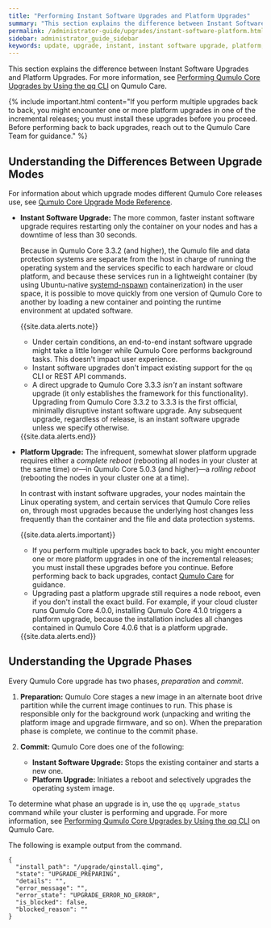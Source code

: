 ```yaml
---
title: "Performing Instant Software Upgrades and Platform Upgrades"
summary: "This section explains the difference between Instant Software Upgrades and Platform Upgrades."
permalink: /administrator-guide/upgrades/instant-software-platform.html
sidebar: administrator_guide_sidebar
keywords: update, upgrade, instant, instant software upgrade, platform, platform upgrade
---
```


This section explains the difference between Instant Software Upgrades and Platform Upgrades. For more information, see [Performing Qumulo Core Upgrades by Using the qq CLI](https://care.qumulo.com/hc/en-us/articles/115008107468) on Qumulo Care.

{% include important.html content="If you perform multiple upgrades back to back, you might encounter one or more platform upgrades in one of the incremental releases; you must install these upgrades before you proceed. Before performing back to back upgrades, reach out to the Qumulo Care Team for guidance." %}

## Understanding the Differences Between Upgrade Modes
For information about which upgrade modes different Qumulo Core releases use, see [Qumulo Core Upgrade Mode Reference](mode-reference.md).

* **Instant Software Upgrade:** The more common, faster instant software upgrade requires restarting only the container on your nodes and has a downtime of less than 30 seconds.

  Because in Qumulo Core 3.3.2 (and higher), the Qumulo file and data protection systems are separate from the host in charge of running the operating system and the services specific to each hardware or cloud platform, and because these services run in a lightweight container (by using Ubuntu-native [systemd-nspawn](https://www.freedesktop.org/software/systemd/man/systemd-nspawn.html) containerization) in the user space, it is possible to move quickly from one version of Qumulo Core to another by loading a new container and pointing the runtime environment at updated software.
  
  {{site.data.alerts.note}}
  <ul>
    <li>Under certain conditions, an end-to-end instant software upgrade might take a little longer while Qumulo Core performs background tasks. This doesn't impact user experience.</li>
    <li>Instant software upgrades don't impact existing support for the <code>qq</code> CLI or REST API commands.</li>
    <li>A direct upgrade to Qumulo Core 3.3.3 <em>isn't</em> an instant software upgrade (it only establishes the framework for this functionality). Upgrading from Qumulo Core 3.3.2 to 3.3.3 is the first official, minimally disruptive instant software upgrade. Any subsequent upgrade, regardless of release, is an instant software upgrade unless we specify otherwise.</li>
  </ul>
  {{site.data.alerts.end}}

* **Platform Upgrade:** The infrequent, somewhat slower platform upgrade requires either a _complete reboot_ (rebooting all nodes in your cluster at the same time) or&mdash;in Qumulo Core 5.0.3 (and higher)&mdash;a _rolling reboot_ (rebooting the nodes in your cluster one at a time).

  In contrast with instant software upgrades, your nodes maintain the Linux operating system, and certain services that Qumulo Core relies on, through most upgrades because the underlying host changes less frequently than the container and the file and data protection systems.

  {{site.data.alerts.important}}
  <ul>
    <li>If you perform multiple upgrades back to back, you might encounter one or more platform upgrades in one of the incremental releases; you must install these upgrades before you continue. Before performing back to back upgrades, contact <a href="https://care.qumulo.com/hc/en-us/articles/115008409408">Qumulo Care</a> for guidance.</li>
    <li>Upgrading past a platform upgrade still requires a node reboot, even if you don't install the exact build. For example, if your cloud cluster runs Qumulo Core 4.0.0, installing Qumulo Core 4.1.0 triggers a platform upgrade, because the installation includes all changes contained in Qumulo Core 4.0.6 that is a platform upgrade.</li>
  </ul>
  {{site.data.alerts.end}}

## Understanding the Upgrade Phases

Every Qumulo Core upgrade has two phases, _preparation_ and _commit_.

1. **Preparation:** Qumulo Core stages a new image in an alternate boot drive partition while the current image continues to run. This phase is responsible only for the background work (unpacking and writing the platform image and upgrade firmware, and so on). When the preparation phase is complete, we continue to the commit phase.

1. **Commit:** Qumulo Core does one of the following:

   * **Instant Software Upgrade:** Stops the existing container and starts a new one.
   * **Platform Upgrade:** Initiates a reboot and selectively upgrades the operating system image.

To determine what phase an upgrade is in, use the `qq upgrade_status` command while your cluster is performing and upgrade. For more information, see [Performing Qumulo Core Upgrades by Using the qq CLI](https://care.qumulo.com/hc/en-us/articles/115008107468) on Qumulo Care.

The following is example output from the command.

```
{
  "install_path": "/upgrade/qinstall.qimg",
  "state": "UPGRADE_PREPARING",
  "details": "",
  "error_message": "",
  "error_state": "UPGRADE_ERROR_NO_ERROR",
  "is_blocked": false,
  "blocked_reason": ""
}
```
